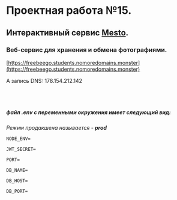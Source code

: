 # Проектная работа №15.

## Интерактивный сервис [Mesto](https://freebeego.students.nomoredomains.monster/).

### Веб-сервис для хранения и обмена фотографиями.

[https://freebeego.students.nomoredomains.monster](https://freebeego.students.nomoredomains.monster)

A запись DNS: 178.154.212.142

<br><br>

##### файл .env  с переменными окружения имеет следующий вид:

_Режим продакшена называется - **prod**_
<br>

```angular2html
NODE_ENV=

JWT_SECRET=

PORT=

DB_NAME=

DB_HOST=

DB_PORT=
```
